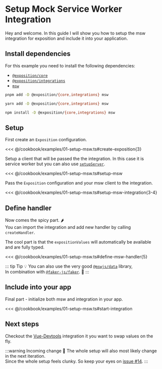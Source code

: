 # Setup Mock Service Worker Integration

Hey and welcome. In this guide I will show you how to setup the msw integration for exposition and include it into your application.

<!-- @include: ./snippets/feedback.md -->

## Install dependencies

For this example you need to install the following dependencies:
- [`@exposition/core`](https://h2xd.github.io/exposition/packages/core.html)
- [`@exposition/integrations`](https://h2xd.github.io/exposition/packages/integrations.html)
- [`msw`](https://github.com/mswjs/msw)

```sh
pnpm add -D @exposition/{core,integrations} msw
```

```sh
yarn add -D @exposition/{core,integrations} msw
```

```sh
npm install -D @exposition/{core,integrations} msw
```

## Setup

First create an `Exposition` configuration.

<<< @/cookbook/examples/01-setup-msw.ts#create-exposition{3}

Setup a client that will be passed the the integration.
In this case it is service worker but you can also use [`setupServer`](https://mswjs.io/docs/api/setup-server).

<<< @/cookbook/examples/01-setup-msw.ts#setup-msw

Pass the `Exposition` configuration and your msw client to the integration.

<<< @/cookbook/examples/01-setup-msw.ts#setup-msw-integration{3-4}

## Define handler

Now comes the spicy part. 🌶️<br>
You can import the integration and add new handler by calling `createHandler`.

The cool part is that the `expositionValues` will automatically be available and are fully typed.

<<< @/cookbook/examples/01-setup-msw.ts#define-msw-handler{5}

::: tip Tip :bulb:
You can also use the very good [`@mswjs/data`](https://github.com/mswjs/data) library,<br>
In combination with [`@faker-js/faker`](https://fakerjs.dev/). :crown:
:::

## Include into your app

Final part - initialize both msw and integration in your app.

<<< @/cookbook/examples/01-setup-msw.ts#start-integration

## Next steps

Checkout the [Vue-Devtools](./../integrations/vue-devtools.md) integration it you want to swap values on the fly.

:::warning Incoming change 👢
The whole setup will also most likely change in the next iteration.<br>
Since the whole setup feels clunky. So keep your eyes on [issue #14](https://github.com/h2xd/exposition/issues/14).
:::

<!-- @include: ./snippets/next-guides.md -->